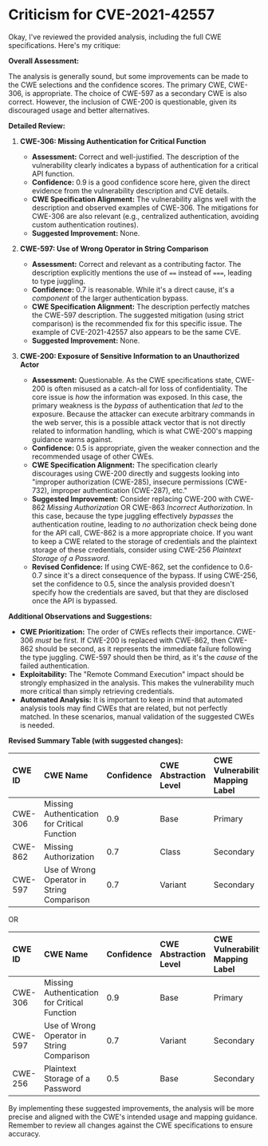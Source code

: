 # Criticism for CVE-2021-42557

Okay, I've reviewed the provided analysis, including the full CWE specifications. Here's my critique:

**Overall Assessment:**

The analysis is generally sound, but some improvements can be made to the CWE selections and the confidence scores. The primary CWE, CWE-306, is appropriate. The choice of CWE-597 as a secondary CWE is also correct. However, the inclusion of CWE-200 is questionable, given its discouraged usage and better alternatives.

**Detailed Review:**

1.  **CWE-306: Missing Authentication for Critical Function**

    *   **Assessment:** Correct and well-justified.  The description of the vulnerability clearly indicates a bypass of authentication for a critical API function.
    *   **Confidence:** 0.9 is a good confidence score here, given the direct evidence from the vulnerability description and CVE details.
    *   **CWE Specification Alignment:** The vulnerability aligns well with the description and observed examples of CWE-306.  The mitigations for CWE-306 are also relevant (e.g., centralized authentication, avoiding custom authentication routines).
    *   **Suggested Improvement:**  None.
2.  **CWE-597: Use of Wrong Operator in String Comparison**

    *   **Assessment:** Correct and relevant as a contributing factor. The description explicitly mentions the use of `==` instead of `===`, leading to type juggling.
    *   **Confidence:** 0.7 is reasonable. While it's a direct cause, it's a *component* of the larger authentication bypass.
    *   **CWE Specification Alignment:**  The description perfectly matches the CWE-597 description. The suggested mitigation (using strict comparison) is the recommended fix for this specific issue.  The example of CVE-2021-42557 also appears to be the same CVE.
    *   **Suggested Improvement:** None.
3.  **CWE-200: Exposure of Sensitive Information to an Unauthorized Actor**

    *   **Assessment:** Questionable. As the CWE specifications state, CWE-200 is often misused as a catch-all for loss of confidentiality. The core issue is *how* the information was exposed.  In this case, the primary weakness is the *bypass* of authentication that *led* to the exposure. Because the attacker can execute arbitrary commands in the web server, this is a possible attack vector that is not directly related to information handling, which is what CWE-200's mapping guidance warns against.
    *   **Confidence:** 0.5 is appropriate, given the weaker connection and the recommended usage of other CWEs.
    *   **CWE Specification Alignment:** The specification clearly discourages using CWE-200 directly and suggests looking into "improper authorization (CWE-285), insecure permissions (CWE-732), improper authentication (CWE-287), etc."
    *   **Suggested Improvement:**  Consider replacing CWE-200 with CWE-862 *Missing Authorization* OR CWE-863 *Incorrect Authorization*. In this case, because the type juggling effectively *bypasses* the authentication routine, leading to *no* authorization check being done for the API call, CWE-862 is a more appropriate choice. If you want to keep a CWE related to the storage of credentials and the plaintext storage of these credentials, consider using CWE-256 *Plaintext Storage of a Password*.
    *   **Revised Confidence:** If using CWE-862, set the confidence to 0.6-0.7 since it's a direct consequence of the bypass. If using CWE-256, set the confidence to 0.5, since the analysis provided doesn't specify how the credentials are saved, but that they are disclosed once the API is bypassed.

**Additional Observations and Suggestions:**

*   **CWE Prioritization:**  The order of CWEs reflects their importance. CWE-306 *must* be first.  If CWE-200 is replaced with CWE-862, then CWE-862 should be second, as it represents the immediate failure following the type juggling. CWE-597 should then be third, as it's the *cause* of the failed authentication.
*   **Exploitability:** The "Remote Command Execution" impact should be strongly emphasized in the analysis. This makes the vulnerability much more critical than simply retrieving credentials.
*   **Automated Analysis:**  It is important to keep in mind that automated analysis tools may find CWEs that are related, but not perfectly matched. In these scenarios, manual validation of the suggested CWEs is needed.

**Revised Summary Table (with suggested changes):**

| CWE ID  | CWE Name                                        | Confidence | CWE Abstraction Level | CWE Vulnerability Mapping Label | CWE-Vulnerability Mapping Notes |
| :------- | :---------------------------------------------- | :--------- | :---------------------- | :------------------------------ | :------------------------------ |
| CWE-306  | Missing Authentication for Critical Function   | 0.9       | Base                    | Primary                         | Allowed                         |
| CWE-862  | Missing Authorization                          | 0.7       | Class                    | Secondary                       | Allowed-with-Review             |
| CWE-597  | Use of Wrong Operator in String Comparison    | 0.7       | Variant                 | Secondary                       | Allowed                         |

OR

| CWE ID  | CWE Name                                        | Confidence | CWE Abstraction Level | CWE Vulnerability Mapping Label | CWE-Vulnerability Mapping Notes |
| :------- | :---------------------------------------------- | :--------- | :---------------------- | :------------------------------ | :------------------------------ |
| CWE-306  | Missing Authentication for Critical Function   | 0.9       | Base                    | Primary                         | Allowed                         |
| CWE-597  | Use of Wrong Operator in String Comparison    | 0.7       | Variant                 | Secondary                       | Allowed                         |
| CWE-256  | Plaintext Storage of a Password   | 0.5       | Base                    | Secondary                       | Allowed             |

By implementing these suggested improvements, the analysis will be more precise and aligned with the CWE's intended usage and mapping guidance. Remember to review all changes against the CWE specifications to ensure accuracy.